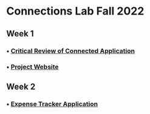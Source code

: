 # Connections Lab Fall 2022

## Week 1 
### • [Critical Review of Connected Application](https://github.com/swostikpati/Connections-Lab-Fall-22/tree/main/Week%201/1.1)
### • [Project Website](https://github.com/swostikpati/Connections-Lab-Fall-22/tree/main/Week%201/1.2/Project)

## Week 2
### • [Expense Tracker Application](https://github.com/swostikpati/Connections-Lab-Fall-22/tree/main/Week%202/2.2/expense_tracker)
